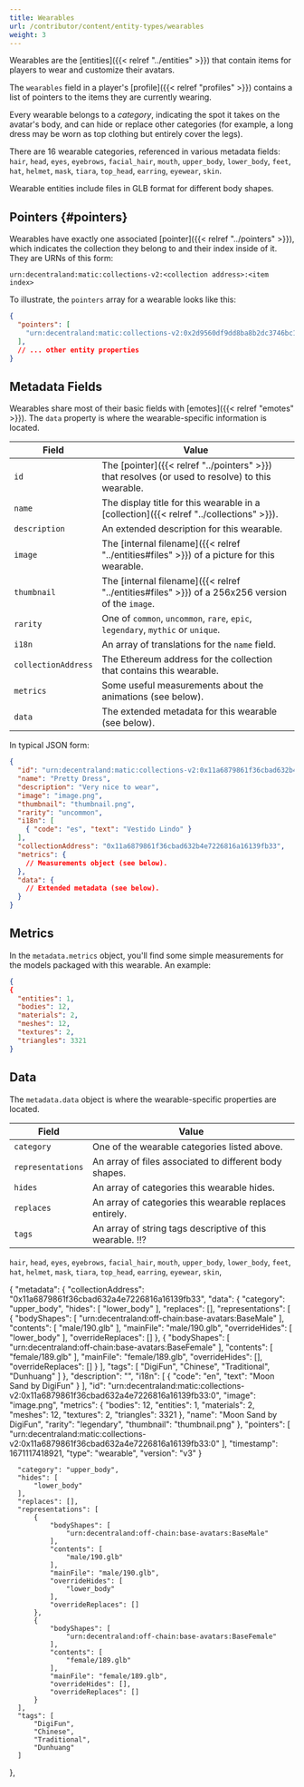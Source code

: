 ```yaml
---
title: Wearables
url: /contributor/content/entity-types/wearables
weight: 3
---
```


Wearables are the [entities]({{< relref "../entities" >}}) that contain items for players to wear and customize their avatars.

The `wearables` field in a player's [profile]({{< relref "profiles" >}}) contains a list of pointers to the items they are currently wearing.

Every wearable belongs to a _category_, indicating the spot it takes on the avatar's body, and can hide or replace other categories (for example, a long dress may be worn as top clothing but entirely cover the legs).

There are 16 wearable categories, referenced in various metadata fields: `hair`, `head`, `eyes`, `eyebrows`, `facial_hair`, `mouth`, `upper_body`, `lower_body`, `feet`, `hat`, `helmet`, `mask`, `tiara`, `top_head`, `earring`, `eyewear`, `skin`.

Wearable entities include files in GLB format for different body shapes.

## Pointers {#pointers}

Wearables have exactly one associated [pointer]({{< relref "../pointers" >}}), which indicates the collection they belong to and their index inside of it. They are URNs of this form:

```
urn:decentraland:matic:collections-v2:<collection address>:<item index>
```

To illustrate, the `pointers` array for a wearable looks like this:

```json
{
  "pointers": [
    "urn:decentraland:matic:collections-v2:0x2d9560df9dd8ba8b2dc3746bc1d217698d258fb5:0"
  ],
  // ... other entity properties
}
```

## Metadata Fields

Wearables share most of their basic fields with [emotes]({{< relref "emotes" >}}). The `data` property is where the wearable-specific information is located.

| Field | Value |
| ----- | --- |
| `id` | The [pointer]({{< relref "../pointers" >}}) that resolves (or used to resolve) to this wearable.
| `name` | The display title for this wearable in a [collection]({{< relref "../collections" >}}).
| `description` | An extended description for this wearable.
| `image` | The [internal filename]({{< relref "../entities#files" >}}) of a picture for this wearable.
| `thumbnail` | The [internal filename]({{< relref "../entities#files" >}}) of a 256x256 version of the `image`.
| `rarity` | One of `common`, `uncommon`, `rare`, `epic`, `legendary`, `mythic` or `unique`.
| `i18n` | An array of translations for the `name` field.
| `collectionAddress` | The Ethereum address for the collection that contains this wearable.
| `metrics` | Some useful measurements about the animations (see below).
| `data` | The extended metadata for this wearable (see below).

In typical JSON form:

```json
{
  "id": "urn:decentraland:matic:collections-v2:0x11a6879861f36cbad632b4e7226816a16139fb33:0",
  "name": "Pretty Dress",
  "description": "Very nice to wear",
  "image": "image.png",
  "thumbnail": "thumbnail.png",
  "rarity": "uncommon",
  "i18n": [
    { "code": "es", "text": "Vestido Lindo" }
  ],
  "collectionAddress": "0x11a6879861f36cbad632b4e7226816a16139fb33",
  "metrics": {
    // Measurements object (see below).
  },
  "data": {
    // Extended metadata (see below).
  }
}
```

## Metrics

In the `metadata.metrics` object, you'll find some simple measurements for the models packaged with this wearable. An example:

```json
{
{
  "entities": 1,
  "bodies": 12,
  "materials": 2,
  "meshes": 12,
  "textures": 2,
  "triangles": 3321
}
```

## Data

The `metadata.data` object is where the wearable-specific properties are located.

| Field | Value |
| ----- | --- |
| `category` | One of the wearable categories listed above.
| `representations` | An array of files associated to different body shapes.
| `hides` | An array of categories this wearable hides.
| `replaces` | An array of categories this wearable replaces entirely.
| `tags` | An array of string tags descriptive of this wearable. !!?

`hair`, `head`, `eyes`, `eyebrows`, `facial_hair`, `mouth`, `upper_body`, `lower_body`, `feet`, `hat`, `helmet`, `mask`, `tiara`, `top_head`, `earring`, `eyewear`, `skin`, 

{
    "metadata": {
        "collectionAddress": "0x11a6879861f36cbad632a4e7226816a16139fb33",
        "data": {
            "category": "upper_body",
            "hides": [
                "lower_body"
            ],
            "replaces": [],
            "representations": [
                {
                    "bodyShapes": [
                        "urn:decentraland:off-chain:base-avatars:BaseMale"
                    ],
                    "contents": [
                        "male/190.glb"
                    ],
                    "mainFile": "male/190.glb",
                    "overrideHides": [
                        "lower_body"
                    ],
                    "overrideReplaces": []
                },
                {
                    "bodyShapes": [
                        "urn:decentraland:off-chain:base-avatars:BaseFemale"
                    ],
                    "contents": [
                        "female/189.glb"
                    ],
                    "mainFile": "female/189.glb",
                    "overrideHides": [],
                    "overrideReplaces": []
                }
            ],
            "tags": [
                "DigiFun",
                "Chinese",
                "Traditional",
                "Dunhuang"
            ]
        },
        "description": "",
        "i18n": [
            {
                "code": "en",
                "text": "Moon Sand by DigiFun"
            }
        ],
        "id": "urn:decentraland:matic:collections-v2:0x11a6879861f36cbad632a4e7226816a16139fb33:0",
        "image": "image.png",
        "metrics": {
            "bodies": 12,
            "entities": 1,
            "materials": 2,
            "meshes": 12,
            "textures": 2,
            "triangles": 3321
        },
        "name": "Moon Sand by DigiFun",
        "rarity": "legendary",
        "thumbnail": "thumbnail.png"
    },
    "pointers": [
        "urn:decentraland:matic:collections-v2:0x11a6879861f36cbad632a4e7226816a16139fb33:0"
    ],
    "timestamp": 1671117418921,
    "type": "wearable",
    "version": "v3"
}



      "category": "upper_body",
      "hides": [
          "lower_body"
      ],
      "replaces": [],
      "representations": [
          {
              "bodyShapes": [
                  "urn:decentraland:off-chain:base-avatars:BaseMale"
              ],
              "contents": [
                  "male/190.glb"
              ],
              "mainFile": "male/190.glb",
              "overrideHides": [
                  "lower_body"
              ],
              "overrideReplaces": []
          },
          {
              "bodyShapes": [
                  "urn:decentraland:off-chain:base-avatars:BaseFemale"
              ],
              "contents": [
                  "female/189.glb"
              ],
              "mainFile": "female/189.glb",
              "overrideHides": [],
              "overrideReplaces": []
          }
      ],
      "tags": [
          "DigiFun",
          "Chinese",
          "Traditional",
          "Dunhuang"
      ]
  },